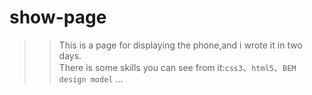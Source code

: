 # show-page
>>This is a page for displaying the phone,and i wrote it in two days.<br>
There is some skills you can see from it:`css3`、`html5`、`BEM design model` ...
